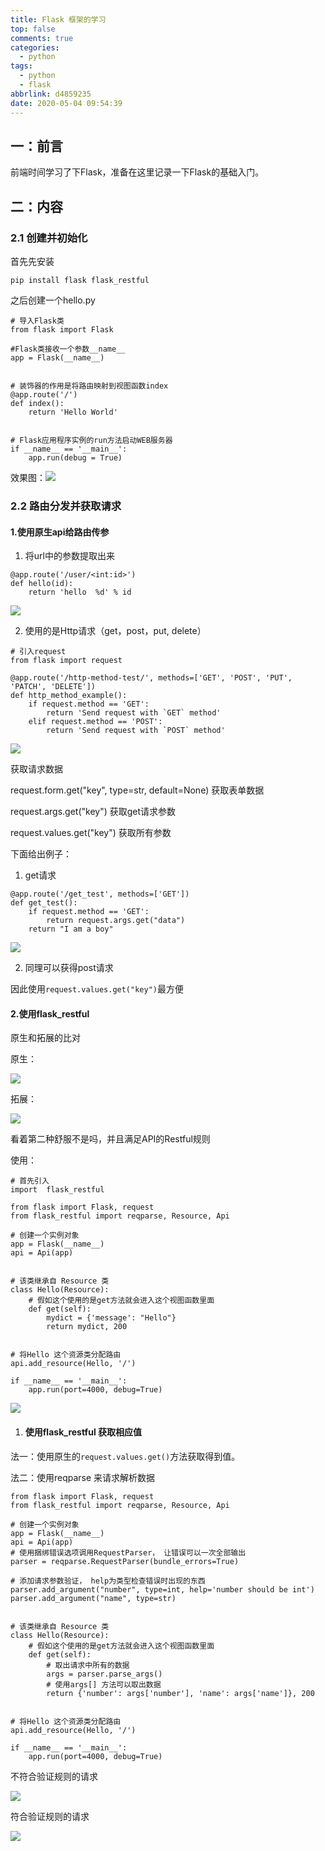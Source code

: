 ```yaml
---
title: Flask 框架的学习
top: false
comments: true
categories:
  - python
tags:
  - python
  - flask
abbrlink: d4859235
date: 2020-05-04 09:54:39
---
```


## 一：前言

前端时间学习了下Flask，准备在这里记录一下Flask的基础入门。

<!--more--->

## 二：内容

### 2.1 	创建并初始化

首先先安装

```
pip install flask flask_restful
```

之后创建一个hello.py

```
# 导入Flask类
from flask import Flask

#Flask类接收一个参数__name__
app = Flask(__name__)


# 装饰器的作用是将路由映射到视图函数index
@app.route('/')
def index():
    return 'Hello World'


# Flask应用程序实例的run方法启动WEB服务器
if __name__ == '__main__':
    app.run(debug = True)
```

效果图：![](http://photo.jomeswang.top/20200504101629.png)



### 2.2 	路由分发并获取请求

#### 1.使用原生api给路由传参

1. 将url中的参数提取出来

```
@app.route('/user/<int:id>')
def hello(id):
    return 'hello  %d' % id
```

![](http://photo.jomeswang.top/20200504102220.png)

2. 使用的是Http请求（get，post，put, delete）

```
# 引入request
from flask import request

@app.route('/http-method-test/', methods=['GET', 'POST', 'PUT', 'PATCH', 'DELETE']) 
def http_method_example():
    if request.method == 'GET':
        return 'Send request with `GET` method'
    elif request.method == 'POST':
        return 'Send request with `POST` method'
```

![](http://photo.jomeswang.top/20200504103146.png)

获取请求数据

request.form.get("key", type=str, default=None) 获取表单数据

request.args.get("key") 获取get请求参数

request.values.get("key") 获取所有参数

下面给出例子：

1. get请求

```
@app.route('/get_test', methods=['GET'])
def get_test():
    if request.method == 'GET':
        return request.args.get("data")
    return "I am a boy"
```

![](http://photo.jomeswang.top/20200504104723.png)

2. 同理可以获得post请求

因此使用`request.values.get("key")`最方便

#### 2.使用flask_restful 

原生和拓展的比对

原生：

![](http://photo.jomeswang.top/20200504105139.png)

拓展：

![](http://photo.jomeswang.top/20200504105158.png)

看着第二种舒服不是吗，并且满足API的Restful规则

使用：

```
# 首先引入
import  flask_restful
```

```
from flask import Flask, request
from flask_restful import reqparse, Resource, Api

# 创建一个实例对象
app = Flask(__name__)
api = Api(app)


# 该类继承自 Resource 类
class Hello(Resource):
    # 假如这个使用的是get方法就会进入这个视图函数里面
    def get(self):
        mydict = {'message': "Hello"}
        return mydict, 200


# 将Hello 这个资源类分配路由
api.add_resource(Hello, '/')

if __name__ == '__main__':
    app.run(port=4000, debug=True)
```

![](http://photo.jomeswang.top/20200505002225.png)

1. #### 使用flask_restful 获取相应值

法一：使用原生的`request.values.get()`方法获取得到值。

法二：使用reqparse 来请求解析数据

```
from flask import Flask, request
from flask_restful import reqparse, Resource, Api

# 创建一个实例对象
app = Flask(__name__)
api = Api(app)
# 使用捆绑错误选项调用RequestParser， 让错误可以一次全部输出
parser = reqparse.RequestParser(bundle_errors=True)

# 添加请求参数验证， help为类型检查错误时出现的东西
parser.add_argument("number", type=int, help='number should be int')
parser.add_argument("name", type=str)


# 该类继承自 Resource 类
class Hello(Resource):
    # 假如这个使用的是get方法就会进入这个视图函数里面
    def get(self):
        # 取出请求中所有的数据
        args = parser.parse_args()
        # 使用args[] 方法可以取出数据
        return {'number': args['number'], 'name': args['name']}, 200


# 将Hello 这个资源类分配路由
api.add_resource(Hello, '/')

if __name__ == '__main__':
    app.run(port=4000, debug=True)
```

不符合验证规则的请求

![](http://photo.jomeswang.top/20200505003359.png)

符合验证规则的请求

![](http://photo.jomeswang.top/20200505003511.png)